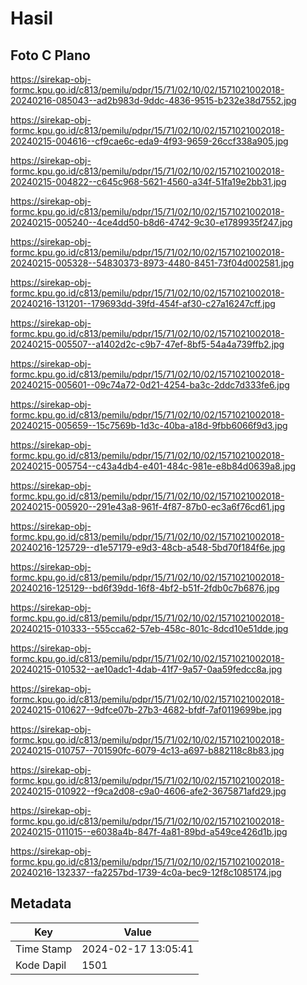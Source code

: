 # Hasil

## Foto C Plano

https://sirekap-obj-formc.kpu.go.id/c813/pemilu/pdpr/15/71/02/10/02/1571021002018-20240216-085043--ad2b983d-9ddc-4836-9515-b232e38d7552.jpg

https://sirekap-obj-formc.kpu.go.id/c813/pemilu/pdpr/15/71/02/10/02/1571021002018-20240215-004616--cf9cae6c-eda9-4f93-9659-26ccf338a905.jpg

https://sirekap-obj-formc.kpu.go.id/c813/pemilu/pdpr/15/71/02/10/02/1571021002018-20240215-004822--c645c968-5621-4560-a34f-51fa19e2bb31.jpg

https://sirekap-obj-formc.kpu.go.id/c813/pemilu/pdpr/15/71/02/10/02/1571021002018-20240215-005240--4ce4dd50-b8d6-4742-9c30-e1789935f247.jpg

https://sirekap-obj-formc.kpu.go.id/c813/pemilu/pdpr/15/71/02/10/02/1571021002018-20240215-005328--54830373-8973-4480-8451-73f04d002581.jpg

https://sirekap-obj-formc.kpu.go.id/c813/pemilu/pdpr/15/71/02/10/02/1571021002018-20240216-131201--179693dd-39fd-454f-af30-c27a16247cff.jpg

https://sirekap-obj-formc.kpu.go.id/c813/pemilu/pdpr/15/71/02/10/02/1571021002018-20240215-005507--a1402d2c-c9b7-47ef-8bf5-54a4a739ffb2.jpg

https://sirekap-obj-formc.kpu.go.id/c813/pemilu/pdpr/15/71/02/10/02/1571021002018-20240215-005601--09c74a72-0d21-4254-ba3c-2ddc7d333fe6.jpg

https://sirekap-obj-formc.kpu.go.id/c813/pemilu/pdpr/15/71/02/10/02/1571021002018-20240215-005659--15c7569b-1d3c-40ba-a18d-9fbb6066f9d3.jpg

https://sirekap-obj-formc.kpu.go.id/c813/pemilu/pdpr/15/71/02/10/02/1571021002018-20240215-005754--c43a4db4-e401-484c-981e-e8b84d0639a8.jpg

https://sirekap-obj-formc.kpu.go.id/c813/pemilu/pdpr/15/71/02/10/02/1571021002018-20240215-005920--291e43a8-961f-4f87-87b0-ec3a6f76cd61.jpg

https://sirekap-obj-formc.kpu.go.id/c813/pemilu/pdpr/15/71/02/10/02/1571021002018-20240216-125729--d1e57179-e9d3-48cb-a548-5bd70f184f6e.jpg

https://sirekap-obj-formc.kpu.go.id/c813/pemilu/pdpr/15/71/02/10/02/1571021002018-20240216-125129--bd6f39dd-16f8-4bf2-b51f-2fdb0c7b6876.jpg

https://sirekap-obj-formc.kpu.go.id/c813/pemilu/pdpr/15/71/02/10/02/1571021002018-20240215-010333--555cca62-57eb-458c-801c-8dcd10e51dde.jpg

https://sirekap-obj-formc.kpu.go.id/c813/pemilu/pdpr/15/71/02/10/02/1571021002018-20240215-010532--ae10adc1-4dab-41f7-9a57-0aa59fedcc8a.jpg

https://sirekap-obj-formc.kpu.go.id/c813/pemilu/pdpr/15/71/02/10/02/1571021002018-20240215-010627--9dfce07b-27b3-4682-bfdf-7af0119699be.jpg

https://sirekap-obj-formc.kpu.go.id/c813/pemilu/pdpr/15/71/02/10/02/1571021002018-20240215-010757--701590fc-6079-4c13-a697-b882118c8b83.jpg

https://sirekap-obj-formc.kpu.go.id/c813/pemilu/pdpr/15/71/02/10/02/1571021002018-20240215-010922--f9ca2d08-c9a0-4606-afe2-3675871afd29.jpg

https://sirekap-obj-formc.kpu.go.id/c813/pemilu/pdpr/15/71/02/10/02/1571021002018-20240215-011015--e6038a4b-847f-4a81-89bd-a549ce426d1b.jpg

https://sirekap-obj-formc.kpu.go.id/c813/pemilu/pdpr/15/71/02/10/02/1571021002018-20240216-132337--fa2257bd-1739-4c0a-bec9-12f8c1085174.jpg


## Metadata

| Key        | Value               |
| ---------- | ------------------- |
| Time Stamp | 2024-02-17 13:05:41 |
| Kode Dapil | 1501                |



